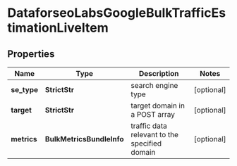 # DataforseoLabsGoogleBulkTrafficEstimationLiveItem


## Properties

| Name | Type | Description | Notes |
|------------ | ------------- | ------------- | -------------|
**se_type** | **StrictStr** | search engine type |[optional]|
**target** | **StrictStr** | target domain in a POST array |[optional]|
**metrics** | **BulkMetricsBundleInfo** | traffic data relevant to the specified domain |[optional]|
